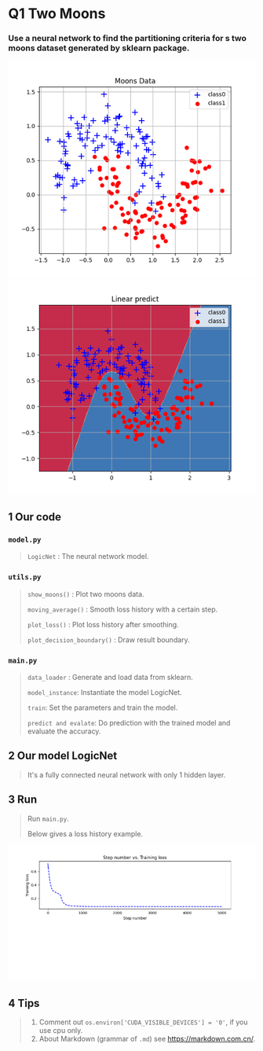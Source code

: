 
# Q1 Two Moons
### Use a neural network to find the partitioning criteria for s two moons dataset generated by sklearn package.

[//]: # (<img src="./Figure1_MoosData.png" alt="" title="图片title">)

![图片1](./Figure1_MoosData.png "MoosData")
![图片3](./Figure3_LinearPredict.png "Boundary")

[//]: # (![tu1]&#40;https://github.com/25jia/DL_with_Pytorch/blob/master/Q1-TwoMoons/Figure1_MoosData.png&#41;)
[//]: # (![tu3]&#40;https://github.com/25jia/DL_with_Pytorch/blob/master/Q1-TwoMoons/Figure3_LinearPredict.png&#41;)

## 1 Our code
### `model.py`
> `LogicNet` : The neural network model.
### `utils.py`
> `show_moons()` : Plot two moons data.                                                                                                                                                                                              
> 
> 
> `moving_average()` : Smooth loss history with a certain step.
> 
>  `plot_loss()` : Plot loss history after smoothing.
> 
> `plot_decision_boundary()` : Draw result boundary.
> 
### `main.py`
> `data_loader` : Generate and load data from sklearn.
> 
> `model_instance`: Instantiate the model LogicNet.
> 
> `train`: Set the parameters and train the model.
> 
> `predict and evalate`: Do prediction with the trained model and evaluate the accuracy.
>
## 2 Our model LogicNet
> It's a fully connected neural network with only 1 hidden layer.

## 3 Run
> Run `main.py`.
> 
> Below gives a loss history example.
> 

![图片2](./Figure2_Loss.png "Loss")

[//]: # (![tu2]&#40;https://github.com/25jia/DL_with_Pytorch/blob/master/Q1-TwoMoons/Figure2_Loss.png&#41;)

## 4 Tips
> 1. Comment out `os.environ['CUDA_VISIBLE_DEVICES'] = '0'`, if you use cpu only.
> 2. About Markdown (grammar of `.md`)  see <https://markdown.com.cn/>.
> 
